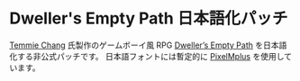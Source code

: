 # Dweller's Empty Path 日本語化パッチ

[Temmie Chang](https://twitter.com/tuyoki) 氏製作のゲームボーイ風 RPG [Dweller’s Empty Path](https://tuyoki.itch.io/dwellers-empty-path) を日本語化する非公式パッチです。
日本語フォントには暫定的に [PixelMplus](http://itouhiro.hatenablog.com/entry/20130602/font) を使用しています。
